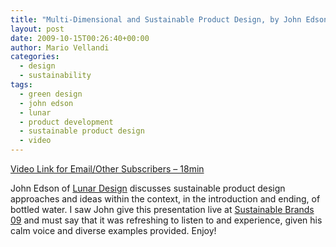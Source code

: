 ```yaml
---
title: "Multi-Dimensional and Sustainable Product Design, by John Edson"
layout: post
date: 2009-10-15T00:26:40+00:00
author: Mario Vellandi
categories:
  - design
  - sustainability
tags:
  - green design
  - john edson
  - lunar
  - product development
  - sustainable product design
  - video
---
```

[Video Link for Email/Other Subscribers &#8211; 18min](http://vimeo.com/6469630)

John Edson of [Lunar Design](http://lunar.com) discusses sustainable product design approaches and ideas within the context, in the introduction and ending, of bottled water. I saw John give this presentation live at [Sustainable Brands 09](http://sustainablebrands09.com) and must say that it was refreshing to listen to and experience, given his calm voice and diverse examples provided. Enjoy!
